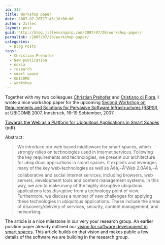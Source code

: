 ```yaml
---
id: 313
title: Workshop paper
date: 2007-07-20T17:43:18+00:00
author: Jilles
layout: post
guid: http://blog.jillesvangurp.com/2007/07/20/workshop-paper/
permalink: /2007/07/20/workshop-paper/
categories:
  - Blog Posts
tags:
  - Christian Prehofer
  - New publication
  - nokia
  - research
  - smart space
  - UBICOMB
  - workshop
---
```

Together with my two colleagues [Christian Prehofer](http://www.prehofer.de) and [Cristiano di Flora](http://research.nokia.com/people/cristiano_di_flora/index.html), I wrote a nice workshop paper for the upcoming [Second Workshop on Requirements and Solutions for Pervasive Software Infrastructures (RSPSI)](http://www.igd.fhg.de/igd-a1/RSPSI2/), at UBICOMB 2007, Innsbruck, 16-19 Sebtember, 2007. 

[Towards the Web as a Platform for Ubiquitous Applications in Smart Spaces](http://publications.jillesvangurp.com/WebSmartSpaces.pdf) (pdf).

Abstract:

> We introduce our web based middleware for smart spaces, which strongly relies on technologies used in Internet services. Following the key requirements and
> technologies, we present our architecture for ubiquitous applications in smart spaces. It exploits and leverages many of the key web-technologies as well as Ã¢â‚¬Å“Web 2.0Ã¢â‚¬Â collaborative and social Internet services, including browsers, web servers, development tools and content management systems. In this way, we aim to make many of the highly disruptive ubiquitous applications less disruptive from a technology point of view. Furthermore, we discuss a number of new challenges for applying these technologies in ubiquitous applications. These include the areas of discovery/delivery of services, security, content management, and networking.

The article is a nice milestone in our very your research group. An earlier position paper already outlined our [vision for software development in smart spaces](https://www.jillesvangurp.com/2007/03/21/towards-effective-smart-space-application-development-impediments-and-research-challenges/). This article builds on that vision and makes public a few details of the software we are building in the research group. 

